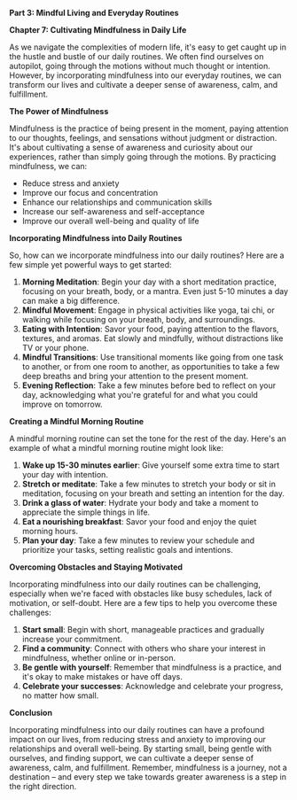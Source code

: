 <p><strong>Part 3: Mindful Living and Everyday Routines</strong></p>

<p><strong>Chapter 7: Cultivating Mindfulness in Daily Life</strong></p>

<p>As we navigate the complexities of modern life, it's easy to get caught up in the hustle and bustle of our daily routines. We often find ourselves on autopilot, going through the motions without much thought or intention. However, by incorporating mindfulness into our everyday routines, we can transform our lives and cultivate a deeper sense of awareness, calm, and fulfillment.</p>

<p><strong>The Power of Mindfulness</strong></p>

<p>Mindfulness is the practice of being present in the moment, paying attention to our thoughts, feelings, and sensations without judgment or distraction. It's about cultivating a sense of awareness and curiosity about our experiences, rather than simply going through the motions. By practicing mindfulness, we can:</p>

<ul>
<li>Reduce stress and anxiety</li>
<li>Improve our focus and concentration</li>
<li>Enhance our relationships and communication skills</li>
<li>Increase our self-awareness and self-acceptance</li>
<li>Improve our overall well-being and quality of life</li>
</ul>

<p><strong>Incorporating Mindfulness into Daily Routines</strong></p>

<p>So, how can we incorporate mindfulness into our daily routines? Here are a few simple yet powerful ways to get started:</p>

<ol>
<li><strong>Morning Meditation</strong>: Begin your day with a short meditation practice, focusing on your breath, body, or a mantra. Even just 5-10 minutes a day can make a big difference.</li>
<li><strong>Mindful Movement</strong>: Engage in physical activities like yoga, tai chi, or walking while focusing on your breath, body, and surroundings.</li>
<li><strong>Eating with Intention</strong>: Savor your food, paying attention to the flavors, textures, and aromas. Eat slowly and mindfully, without distractions like TV or your phone.</li>
<li><strong>Mindful Transitions</strong>: Use transitional moments like going from one task to another, or from one room to another, as opportunities to take a few deep breaths and bring your attention to the present moment.</li>
<li><strong>Evening Reflection</strong>: Take a few minutes before bed to reflect on your day, acknowledging what you're grateful for and what you could improve on tomorrow.</li>
</ol>

<p><strong>Creating a Mindful Morning Routine</strong></p>

<p>A mindful morning routine can set the tone for the rest of the day. Here's an example of what a mindful morning routine might look like:</p>

<ol>
<li><strong>Wake up 15-30 minutes earlier</strong>: Give yourself some extra time to start your day with intention.</li>
<li><strong>Stretch or meditate</strong>: Take a few minutes to stretch your body or sit in meditation, focusing on your breath and setting an intention for the day.</li>
<li><strong>Drink a glass of water</strong>: Hydrate your body and take a moment to appreciate the simple things in life.</li>
<li><strong>Eat a nourishing breakfast</strong>: Savor your food and enjoy the quiet morning hours.</li>
<li><strong>Plan your day</strong>: Take a few minutes to review your schedule and prioritize your tasks, setting realistic goals and intentions.</li>
</ol>

<p><strong>Overcoming Obstacles and Staying Motivated</strong></p>

<p>Incorporating mindfulness into our daily routines can be challenging, especially when we're faced with obstacles like busy schedules, lack of motivation, or self-doubt. Here are a few tips to help you overcome these challenges:</p>

<ol>
<li><strong>Start small</strong>: Begin with short, manageable practices and gradually increase your commitment.</li>
<li><strong>Find a community</strong>: Connect with others who share your interest in mindfulness, whether online or in-person.</li>
<li><strong>Be gentle with yourself</strong>: Remember that mindfulness is a practice, and it's okay to make mistakes or have off days.</li>
<li><strong>Celebrate your successes</strong>: Acknowledge and celebrate your progress, no matter how small.</li>
</ol>

<p><strong>Conclusion</strong></p>

<p>Incorporating mindfulness into our daily routines can have a profound impact on our lives, from reducing stress and anxiety to improving our relationships and overall well-being. By starting small, being gentle with ourselves, and finding support, we can cultivate a deeper sense of awareness, calm, and fulfillment. Remember, mindfulness is a journey, not a destination – and every step we take towards greater awareness is a step in the right direction.</p>
